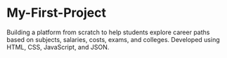 # My-First-Project
Building a platform from scratch to help students explore career paths based on subjects, salaries, costs, exams, and colleges. Developed using HTML, CSS, JavaScript, and JSON.
